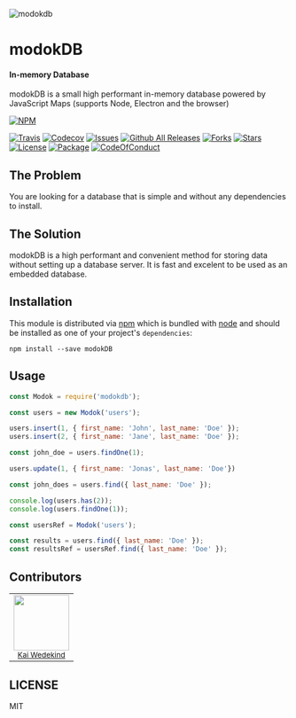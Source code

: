 ![modokdb](https://vignette.wikia.nocookie.net/marveldatabase/images/5/57/D.E.A.D.P.O.O.L..jpeg/revision/latest?cb=20130911033409)

# modokDB

#### In-memory Database

modokDB is a small high performant in-memory database powered by JavaScript Maps (supports Node, Electron and the browser)

[![NPM](https://nodei.co/npm/modokdb.png?downloads=true&downloadRank=true&stars=true)](https://nodei.co/npm/modokdb/)

[![Travis](https://img.shields.io/travis/KaiWedekind/modokDB.svg)]()
[![Codecov](https://img.shields.io/codecov/c/github/KaiWedekind/modokDB.svg)]()
[![Issues](https://img.shields.io/github/issues/KaiWedekind/modokDB.svg)](https://github.com/KaiWedekind/modokDB/issues)
[![Github All Releases](https://img.shields.io/github/downloads/KaiWedekind/modokDB/total.svg)]()
[![Forks](https://img.shields.io/github/forks/KaiWedekind/modokDB.svg)](https://github.com/KaiWedekind/modokDB/network)
[![Stars](https://img.shields.io/github/stars/KaiWedekind/modokDB.svg)](https://github.com/KaiWedekind/modokDB/stargazers)
[![License](https://img.shields.io/badge/license-MIT-blue.svg)](https://raw.githubusercontent.com/KaiWedekind/modokDB/master/LICENSE)
[![Package](https://img.shields.io/badge/npm-5.0.3-blue.svg)](package)
[![CodeOfConduct](https://img.shields.io/badge/code%20of-conduct-ff69b4.svg)]()

## The Problem
You are looking for a database that is simple and without any dependencies to install.

## The Solution
modokDB is a high performant and convenient method for storing data without setting up a database server. It is fast and excelent to be used as an embedded database.

## Installation

This module is distributed via [npm](https://www.npmjs.com/) which is bundled with [node](https://nodejs.org/) and should be installed as one of your project's `dependencies`:

```
npm install --save modokDB
```

## Usage

```javascript
const Modok = require('modokdb');

const users = new Modok('users');

users.insert(1, { first_name: 'John', last_name: 'Doe' });
users.insert(2, { first_name: 'Jane', last_name: 'Doe' });

const john_doe = users.findOne(1);

users.update(1, { first_name: 'Jonas', last_name: 'Doe'})

const john_does = users.find({ last_name: 'Doe' });

console.log(users.has(2));
console.log(users.findOne(1));

const usersRef = Modok('users');

const results = users.find({ last_name: 'Doe' });
const resultsRef = usersRef.find({ last_name: 'Doe' });

```

## Contributors

<table>
    <tr>
        <td align="center">
            <img src="https://avatars0.githubusercontent.com/u/12070900?v=4&s=460" width="100px;"/><br />
            <sub><a href="https://www.kaiwedekind.com/" target="_blank">Kai Wedekind</a></sub>
        </td>
    <tr>
</table>

## LICENSE

MIT